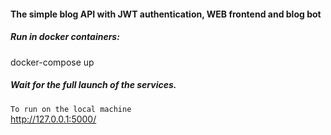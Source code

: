 #### The simple blog API with JWT authentication, WEB frontend and blog bot

##### Run in docker containers:

docker-compose up

##### Wait for the full launch of the services.

`To run on the local machine`<br>
http://127.0.0.1:5000/



